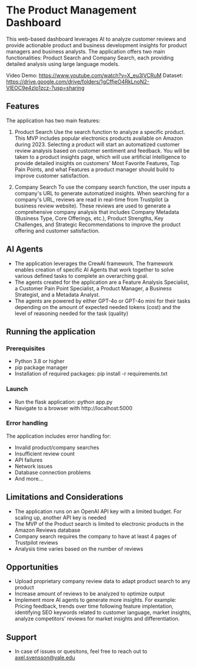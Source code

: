 # The Product Management Dashboard
This web-based dashboard leverages AI to analyze customer reviews and provide actionable product and business development insights for product managers and business analysts. The application offers two main functionalities: Product Search and Company Search, each providing detailed analysis using large language models.

Video Demo: https://www.youtube.com/watch?v=X_eu3lVCRuM
Dataset: https://drive.google.com/drive/folders/1gCffjeO4RkLnoN2-VIEOC9e4zlo1zcz-?usp=sharing

## Features
The application has two main features:

1. Product Search
Use the search function to analyze a specific product. This MVP includes popular electronics products available on Amazon during 2023. Selecting a product will start an automatized customer review analysis based on customer sentiment and feedback. You will be taken to a product insights page, which will use artificial intelligence to provide detailed insights on customers' Most Favorite Features, Top Pain Points, and what Features a product manager should build to improve customer satisfaction.

2. Company Search
To use the company search function, the user inputs a company's URL to generate automatized insights. When searching for a company's URL, reviews are read in real-time from Trustpilot (a business review website). These reviews are used to generate a comprehensive company analysis that includes Company Metadata (Business Type, Core Offerings, etc.), Product Strengths, Key Challenges, and Strategic Recommendations to improve the product offering and customer satisfaction.

## AI Agents
* The application leverages the CrewAI framework. The framework enables creation of specific AI Agents that work together to solve various defined tasks to complete an overarching goal.
* The agents created for the application are a Feature Analysis Specialist, a Customer Pain Point Specialist, a Product Manager, a Business Strategist, and a Metadata Analyst.
* The agents are powered by either GPT-4o or GPT-4o mini for their tasks depending on the amount of expected needed tokens (cost) and the level of reasoning needed for the task (quality)


## Running the application

### Prerequisites
* Python 3.8 or higher
* pip package manager
* Installation of required packages: pip install -r requirements.txt

### Launch
* Run the flask application: python app.py
* Navigate to a browser with http://localhost:5000

### Error handling
The application includes error handling for:
* Invalid product/company searches
* Insufficient review count
* API failures
* Network issues
* Database connection problems
* And more...


## Limitations and Considerations
* The application runs on an OpenAI API key with a limited budget. For scaling up, another API key is needed
* The MVP of the Product search is limited to electronic products in the Amazon Reviews database
* Company search requires the company to have at least 4 pages of Trustpilot reviews
* Analysis time varies based on the number of reviews

## Opportunities
* Upload proprietary company review data to adapt product search to any product
* Increase amount of reviews to be analyzed to optimize output
* Implement more AI agents to generate more insights. For example: Pricing feedback, trends over time following feature implentation, identifying SEO keywords related to customer language, market insights, analyze competitors' reviews for market insights and differentiation.

## Support
* In case of issues or quesitons, feel free to reach out to axel.svensson@yale.edu

